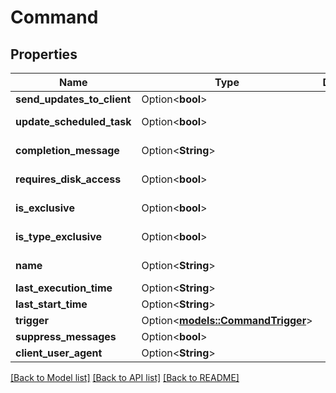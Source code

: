 # Command

## Properties

Name | Type | Description | Notes
------------ | ------------- | ------------- | -------------
**send_updates_to_client** | Option<**bool**> |  | [optional]
**update_scheduled_task** | Option<**bool**> |  | [optional][readonly]
**completion_message** | Option<**String**> |  | [optional][readonly]
**requires_disk_access** | Option<**bool**> |  | [optional][readonly]
**is_exclusive** | Option<**bool**> |  | [optional][readonly]
**is_type_exclusive** | Option<**bool**> |  | [optional][readonly]
**name** | Option<**String**> |  | [optional][readonly]
**last_execution_time** | Option<**String**> |  | [optional]
**last_start_time** | Option<**String**> |  | [optional]
**trigger** | Option<[**models::CommandTrigger**](CommandTrigger.md)> |  | [optional]
**suppress_messages** | Option<**bool**> |  | [optional]
**client_user_agent** | Option<**String**> |  | [optional]

[[Back to Model list]](../README.md#documentation-for-models) [[Back to API list]](../README.md#documentation-for-api-endpoints) [[Back to README]](../README.md)


